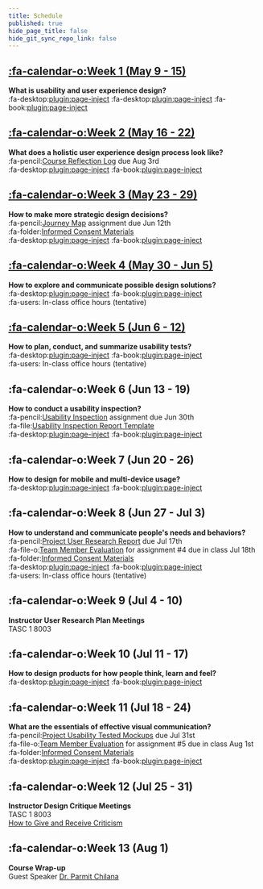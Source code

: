 ```yaml
---
title: Schedule
published: true
hide_page_title: false
hide_git_sync_repo_link: false
---
```


## [:fa-calendar-o:Week 1 (May 9 - 15)](/home/week-01)
**What is usability and user experience design?**  
:fa-desktop:[plugin:page-inject](/all-slides/week-01-1?template=partials/pdflinkonly)
:fa-desktop:[plugin:page-inject](/all-slides/week-01-2?template=partials/pdflinkonly)
:fa-book:[plugin:page-inject](/all-readings/week-01?template=partials/embedlycardlinkonly)  

## [:fa-calendar-o:Week 2 (May 16 - 22)](/home/week-02)
**What does a holistic user experience design process look like?**  
:fa-pencil:[Course Reflection Log](https://canvas.sfu.ca/courses/41288/assignments/329334) due Aug 3rd  
:fa-desktop:[plugin:page-inject](/all-slides/week-02?template=partials/pdflinkonly)
:fa-book:[plugin:page-inject](/all-readings/week-02?template=partials/embedlycardlinkonly)  

## [:fa-calendar-o:Week 3 (May 23 - 29)](/home/week-03)
**How to make more strategic design decisions?**   
:fa-pencil:[Journey Map](https://canvas.sfu.ca/courses/41288/assignments/329337) assignment due Jun 12th  
:fa-folder:[Informed Consent Materials](https://canvas.sfu.ca/courses/41288/files/folder/Handouts/Informed%20Consent)  
:fa-desktop:[plugin:page-inject](/all-slides/week-03?template=partials/pdflinkonly)
:fa-book:[plugin:page-inject](/all-readings/week-03?template=partials/embedlycardlinkonly)  

## [:fa-calendar-o:Week 4 (May 30 - Jun 5)](/home/week-04)
**How to explore and communicate possible design solutions?**   
:fa-desktop:[plugin:page-inject](/all-slides/week-04?template=partials/pdflinkonly)
:fa-book:[plugin:page-inject](/all-readings/week-04?template=partials/embedlycardlinkonly)  
:fa-users: In-class office hours (tentative)  

## [:fa-calendar-o:Week 5 (Jun 6 - 12)](/home/week-05)
**How to plan, conduct, and summarize usability tests?**  
:fa-desktop:[plugin:page-inject](/all-slides/week-05?template=partials/pdflinkonly)
:fa-book:[plugin:page-inject](/all-readings/week-05?template=partials/embedlycardlinkonly)  
:fa-users: In-class office hours (tentative)

## :fa-calendar-o:Week 6 (Jun 13 - 19)
**How to conduct a usability inspection?**   
:fa-pencil:[Usability Inspection](https://canvas.sfu.ca/courses/41288/assignments/321593) assignment due Jun 30th  
:fa-file:[Usability Inspection Report Template](https://canvas.sfu.ca/courses/41288/files/folder/Handouts/Usability%20Inspection%20Report%20Template)  
:fa-desktop:[plugin:page-inject](/all-slides/week-06?template=partials/pdflinkonly)
:fa-book:[plugin:page-inject](/all-readings/week-06?template=partials/embedlycardlinkonly)    

## :fa-calendar-o:Week 7 (Jun 20 - 26)
**How to design for mobile and multi-device usage?**  
:fa-desktop:[plugin:page-inject](/all-slides/week-07?template=partials/pdflinkonly)
:fa-book:[plugin:page-inject](/all-readings/week-07?template=partials/embedlycardlinkonly)  

## :fa-calendar-o:Week 8 (Jun 27 - Jul 3)
**How to understand and communicate people's needs and behaviors?**   
:fa-pencil:[Project User Research Report](https://canvas.sfu.ca/courses/41288/assignments/321595) due Jul 17th  
:fa-file-o:[Team Member Evaluation](https://canvas.sfu.ca/courses/41288/files/folder/Handouts/Team%20Member%20Evaluations) for  assignment #4 due in class Jul 18th  
:fa-folder:[Informed Consent Materials](https://canvas.sfu.ca/courses/41288/files/folder/Handouts/Informed%20Consent)  
:fa-desktop:[plugin:page-inject](/all-slides/week-08?template=partials/pdflinkonly)
:fa-book:[plugin:page-inject](/all-readings/week-08?template=partials/embedlycardlinkonly)  
:fa-users: In-class office hours (tentative)  

## :fa-calendar-o:Week 9 (Jul 4 - 10)
**Instructor User Research Plan Meetings**  
TASC 1 8003

## :fa-calendar-o:Week 10 (Jul 11 - 17)
**How to design products for how people think, learn and feel?**  
:fa-desktop:[plugin:page-inject](/all-slides/week-10?template=partials/pdflinkonly)
:fa-book:[plugin:page-inject](/all-readings/week-10?template=partials/embedlycardlinkonly)  

## :fa-calendar-o:Week 11 (Jul 18 - 24)
**What are the essentials of effective visual communication?**   
:fa-pencil:[Project Usability Tested Mockups](https://canvas.sfu.ca/courses/41288/assignments/321594) due Jul 31st    
:fa-file-o:[Team Member Evaluation](https://canvas.sfu.ca/courses/41288/files/folder/Handouts/Team%20Member%20Evaluations) for assignment #5 due in class Aug 1st  
:fa-folder:[Informed Consent Materials](https://canvas.sfu.ca/courses/41288/files/folder/Handouts/Informed%20Consent)  
:fa-desktop:[plugin:page-inject](/all-slides/week-11?template=partials/pdflinkonly)
:fa-book:[plugin:page-inject](/all-readings/week-11?template=partials/embedlycardlinkonly)  

## :fa-calendar-o:Week 12 (Jul 25 - 31)
**Instructor Design Critique Meetings**  
TASC 1 8003  
<i class="fa fa-book" aria-hidden="true"></i> [How to Give and Receive Criticism](http://scottberkun.com/essays/35-how-to-give-and-receive-criticism/)

## :fa-calendar-o:Week 13 (Aug 1)
**Course Wrap-up**  
Guest Speaker [Dr. Parmit Chilana](http://hci.cs.sfu.ca/)
